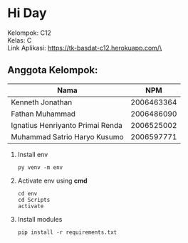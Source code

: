 # Hi Day

Kelompok: C12\
Kelas: C\
Link Aplikasi: https://tk-basdat-c12.herokuapp.com/\
## Anggota Kelompok:
| Nama | NPM |
| ------ | ------ |
| Kenneth Jonathan | 2006463364 |
| Fathan Muhammad | 2006486090 |
| Ignatius Henriyanto Primai Renda | 2006525002 |
| Muhammad Satrio Haryo Kusumo | 2006597771 |

 1. Install env
 
	    py venv -m env
    
2. Activate env using **cmd**

	   cd env
	   cd Scripts
	   activate
  
3. Install modules

	   pip install -r requirements.txt